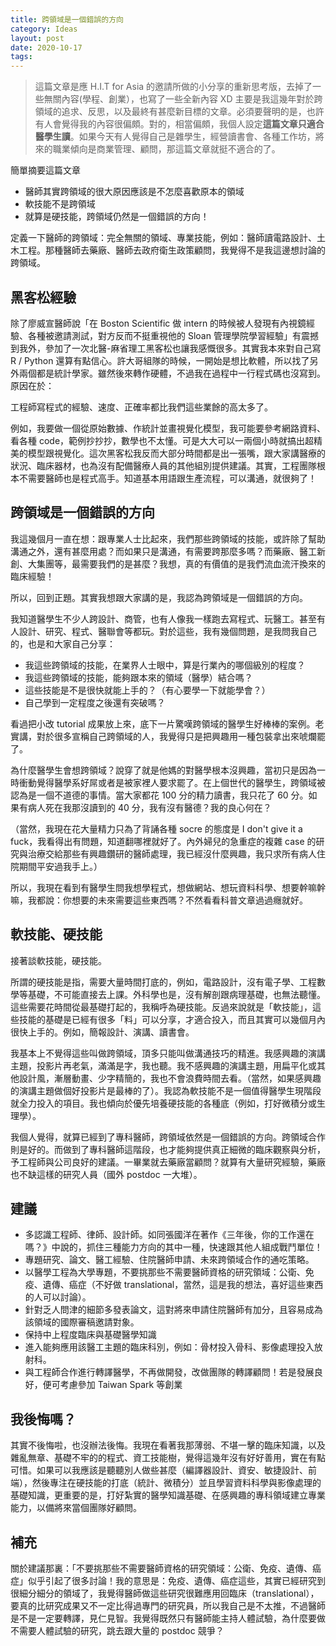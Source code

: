 ```yaml
---
title: 跨領域是一個錯誤的方向
category: Ideas
layout: post
date: 2020-10-17
tags:
---
```


> 這篇文章是應 H.I.T for Asia 的邀請所做的小分享的重新思考版，去掉了一些無關內容(學程、創業），也寫了一些全新內容 XD 主要是我這幾年對於跨領域的追求、反思，以及最終有甚麼新目標的文章。必須要聲明的是，也許有人會覺得我的內容很偏頗。對的，相當偏頗，我個人設定**這篇文章只適合醫學生讀**。如果今天有人覺得自己是雜學生，經營讀書會、各種工作坊，將來的職業傾向是商業管理、顧問，那這篇文章就挺不適合的了。

簡單摘要這篇文章

* 醫師其實跨領域的很大原因應該是不怎麼喜歡原本的領域
* 軟技能不是跨領域
* 就算是硬技能，跨領域仍然是一個錯誤的方向！

定義一下醫師的跨領域：完全無關的領域、專業技能，例如：醫師讀電路設計、土木工程。那種醫師去藥廠、醫師去政府衛生政策顧問，我覺得不是我這邊想討論的跨領域。

## 黑客松經驗
除了廖威宣醫師說「在 Boston Scientific 做 intern 的時候被人發現有內視鏡經驗、各種被邀請測試，對方反而不挺重視他的 Sloan 管理學院學習經驗」有震撼到我外，參加了一次北醫-麻省理工黑客松也讓我感慨很多。其實我本來對自己寫 R / Python 還算有點信心。許大哥組隊的時候，一開始是想比軟體，所以找了另外兩個都是統計學家。雖然後來轉作硬體，不過我在過程中一行程式碼也沒寫到。原因在於：

工程師寫程式的經驗、速度、正確率都比我們這些業餘的高太多了。

例如，我要做一個從原始數據、作統計並畫視覺化模型，我可能要參考網路資料、看各種 code，範例抄抄抄，數學也不太懂。可是大大可以一兩個小時就搞出超精美的模型跟視覺化。這次黑客松我反而大部分時間都是出一張嘴，跟大家講醫療的狀況、臨床器材，也為沒有配備醫療人員的其他組別提供建議。其實，工程團隊根本不需要醫師也是程式高手。知道基本用語跟生產流程，可以溝通，就很夠了！

## 跨領域是一個錯誤的方向

我這幾個月一直在想：跟專業人士比起來，我們那些跨領域的技能，或許除了幫助溝通之外，還有甚麼用處？而如果只是溝通，有需要跨那麼多嗎？而藥廠、醫工新創、大集團等，最需要我們的是甚麼？我想，真的有價值的是我們流血流汗換來的臨床經驗！

所以，回到正題。其實我想跟大家講的是，我認為跨領域是一個錯誤的方向。

我知道醫學生不少人跨設計、商管，也有人像我一樣跑去寫程式、玩醫工。甚至有人設計、研究、程式、醫聯會等都玩。對於這些，我有幾個問題，是我問我自己的，也是和大家自己分享：

* 我這些跨領域的技能，在業界人士眼中，算是行業內的哪個級別的程度？
* 我這些跨領域的技能，能夠跟本來的領域（醫學）結合嗎？
* 這些技能是不是很快就能上手的？（有心要學一下就能學會？）
* 自己學到一定程度之後還有突破嗎？

看過把小改 tutorial 成果放上來，底下一片驚嘆跨領域的醫學生好棒棒的案例。老實講，對於很多宣稱自己跨領域的人，我覺得只是把興趣用一種包裝拿出來唬爛罷了。

為什麼醫學生會想跨領域？說穿了就是他媽的對醫學根本沒興趣，當初只是因為一時衝動覺得醫學系好屌或者是被家裡人要求罷了。在上個世代的醫學生，跨領域被認為是一個不道德的事情。當大家都花 100 分的精力讀書，我只花了 60 分。如果有病人死在我那沒讀到的 40 分，我有沒有醫德？我的良心何在？

（當然，我現在花大量精力只為了背誦各種 socre 的態度是 I don't give it a fuck，我看得出有問題，知道翻哪裡就好了。內外婦兒的急重症的複雜 case 的研究與治療交給那些有興趣鑽研的醫師處理，我已經沒什麼興趣，我只求所有病人住院期間平安過我手上。）

所以，我現在看到有醫學生問我想學程式，想做網站、想玩資料科學、想要幹嘛幹嘛，我都說：你想要的未來需要這些東西嗎？不然看看科普文章過過癮就好。

## 軟技能、硬技能
接著談軟技能，硬技能。

所謂的硬技能是指，需要大量時間打底的，例如，電路設計，沒有電子學、工程數學等基礎，不可能直接去上課。外科學也是，沒有解剖跟病理基礎，也無法聽懂。這些需要花時間從最基礎打起的，我稱呼為硬技能。反過來說就是「軟技能」，這些技能的基礎是已經有很多「料」可以分享，才適合投入，而且其實可以幾個月內很快上手的。例如，簡報設計、演講、讀書會。

我基本上不覺得這些叫做跨領域，頂多只能叫做溝通技巧的精進。我感興趣的演講主題，投影片再老氣，滿滿是字，我也聽。我不感興趣的演講主題，用扁平化或其他設計風，漸層動畫、少字精簡的，我也不會浪費時間去看。（當然，如果感興趣的演講主題做個好投影片是最棒的了）。我認為軟技能不是一個值得醫學生現階段就全力投入的項目。我也傾向於優先培養硬技能的各種底（例如，打好微積分或生理學）。

我個人覺得，就算已經到了專科醫師，跨領域依然是一個錯誤的方向。跨領域合作則是好的。而做到了專科醫師這階段，也才能夠提供真正細微的臨床觀察與分析，予工程師與公司良好的建議。一畢業就去藥廠當顧問？就算有大量研究經驗，藥廠也不缺這樣的研究人員（國外 postdoc 一大堆）。

## 建議
* 多認識工程師、律師、設計師。如同張國洋在著作《三年後，你的工作還在嗎？》中說的，抓住三種能力方向的其中一種，快速跟其他人組成戰鬥單位！
* 專題研究、論文、醫工經驗、住院醫師申請、未來跨領域合作的通吃策略。
* 以醫學工程為大學專題，不要挑那些不需要醫師資格的研究領域：公衛、免疫、遺傳、癌症（不好做 translational，當然，這是我的想法，喜好這些東西的人可以討論）。
* 針對乏人問津的細節多發表論文，這對將來申請住院醫師有加分，且容易成為該領域的國際審稿邀請對象。
* 保持中上程度臨床與基礎醫學知識
* 進入能夠應用該醫工主題的臨床科別，例如：骨材投入骨科、影像處理投入放射科。
* 與工程師合作進行轉譯醫學，不再做開發，改做團隊的轉譯顧問！若是發展良好，便可考慮參加 Taiwan Spark 等創業

## 我後悔嗎？
其實不後悔啦，也沒辦法後悔。我現在看著我那薄弱、不堪一擊的臨床知識，以及雜亂無章、基礎不牢的的程式、資工技能樹，覺得這幾年沒有好好善用，實在有點可惜。如果可以我應該是聽聽別人做些甚麼（編譯器設計、資安、敏捷設計、前端），然後專注在硬技能的打底（統計、微積分）並且學習資料科學與影像處理的基礎知識，更重要的是，打好紮實的醫學知識基礎、在感興趣的專科領域建立專業能力，以備將來當個團隊好顧問。

## 補充
關於建議那裏：「不要挑那些不需要醫師資格的研究領域：公衛、免疫、遺傳、癌症」似乎引起了很多討論！我的意思是：免疫、遺傳、癌症這些，其實已經研究到很細分細分的領域了，我覺得醫師做這些研究很難應用回臨床（translational），要真的比研究成果又不一定比得過專門的研究員，所以我自己是不太推，不過醫師是不是一定要轉譯，見仁見智。我覺得既然只有醫師能主持人體試驗，為什麼要做不需要人體試驗的研究，跳去跟大量的 postdoc 競爭？
